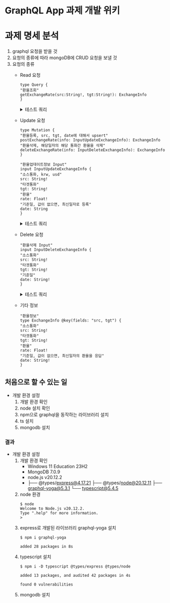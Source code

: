 # GraphQL App 과제 개발 위키

# 과제 명세 분석
1.  graphql 요청을 받을 것
1.  요청의 종류에 따라 mongoDB에 CRUD 요청을 보낼 것
1.  요청의 종류
    *   Read 요청
        ```
        type Query {
        "환율조회"
        getExchangeRate(src:String!, tgt:String!): ExchangeInfo
        }
        ```
        <details>
        <summary>테스트 쿼리</summary>

        *   쿼리 1
            ```
            #get
            curl -XPOST "http://localhost:5110/graphql" --silent \
            -H  "accept: application/json" \
            -H  "Content-Type: application/json" \
            -d '
            { 
            "query": "query { getExchangeRate (src: \"krw\", tgt: \"usd\") { src tgt rate date } }"
            }
            ' | jq
            #result
            {
            "data": {
                "getExchangeRate": {
                "src": "krw",
                "tgt": "usd",
                "rate": 0.0007450954094671824,
                "date": "2022-11-28"
                }
            }
            }

            ```
        *   쿼리 2
            ```
            #get
            curl -XPOST "http://localhost:5110/graphql" --silent \
            -H  "accept: application/json" \
            -H  "Content-Type: application/json" \
            -d '
            { 
            "query": "query { getExchangeRate (src: \"usd\", tgt: \"krw\") { src tgt rate date } }"
            }
            ' | jq
            #result
            {
            "data": {
                "getExchangeRate": {
                "src": "usd",
                "tgt": "krw",
                "rate": 1342.11,
                "date": "2022-11-28"
                }
            }
            }
            ```
        *   쿼리 3
            ```
            #get
            curl -XPOST "http://localhost:5110/graphql" --silent \
            -H  "accept: application/json" \
            -H  "Content-Type: application/json" \
            -d '
            { 
            "query": "query { getExchangeRate (src: \"usd\", tgt: \"usd\") { src tgt rate date } }"
            }
            ' | jq
            #result
            {
            "data": {
                "getExchangeRate": {
                "src": "usd",
                "tgt": "usd",
                "rate": 1,
                "date": "2022-11-28"
                }
            }
            }
            ```
        *   쿼리 4
            ```
            #get
            curl -XPOST "http://localhost:5110/graphql" --silent \
            -H  "accept: application/json" \
            -H  "Content-Type: application/json" \
            -d '
            { 
            "query": "query { getExchangeRate (src: \"krw\", tgt: \"krw\") { src tgt rate date } }"
            }
            ' | jq
            #result
            {
            "data": {
                "getExchangeRate": {
                "src": "krw",
                "tgt": "krw",
                "rate": 1,
                "date": "2022-11-28"
                }
            }
            }

            ```
        </details>
        
    *   Update 요청
        ```
        type Mutation {
        "환율등록, src, tgt, date에 대해서 upsert"
        postExchangeRate(info: InputUpdateExchangeInfo): ExchangeInfo
        "환율삭제, 해당일자의 해당 통화간 환율을 삭제"
        deleteExchangeRate(info: InputDeleteExchangeInfo): ExchangeInfo
        }

        "환율업데이트정보 Input"
        input InputUpdateExchangeInfo {
        "소스통화, krw, usd"
        src: String!
        "타겟통화"
        tgt: String!
        "환율"
        rate: Float!
        "기준일, 값이 없으면, 최신일자로 등록"
        date: String
        }
        ```
        <details>
        <summary>테스트 쿼리</summary>

        *   쿼리 1
            ```
            #update
            curl -XPOST "http://localhost:5110/graphql" --silent \
            -H  "accept: application/json" \
            -H  "Content-Type: application/json" \
            -d '
            { 
            "query": "mutation { postExchangeRate (info: { src: \"usd\", tgt: \"krw\", rate: 1342.11, date:\"2022-11-28\" }) { src tgt rate date } }"
            }
            ' | jq
            #result
            {
            "data": {
                "postExchangeRate": {
                "src": "usd",
                "tgt": "krw",
                "rate": 1342.11,
                "date": "2022-11-28"
                }
            }
            }
            ```
        *   쿼리 2
            ```
            #update
            curl -XPOST "http://localhost:5110/graphql" --silent \
            -H  "accept: application/json" \
            -H  "Content-Type: application/json" \
            -d '
            { 
            "query": "mutation { postExchangeRate (info: { src: \"krw\", tgt: \"krw\", rate: 2.0, date:\"2022-11-28\" }) { src tgt rate date } }"
            }
            ' | jq

            #result
            {
            "data": {
                "postExchangeRate": {
                "src": "krw",
                "tgt": "krw",
                "rate": 1,
                "date": "2022-11-28"
                }
            }
            }
            ```
        </details>

    *   Delete 요청
        ```
        "환율삭제 Input"
        input InputDeleteExchangeInfo {
        "소스통화"
        src: String!
        "타겟통화"
        tgt: String!
        "기준일"
        date: String!
        }
        ```
        <details>
        <summary>테스트 쿼리</summary>

        *   쿼리 1
            ```
            #delete
            curl -XPOST "http://localhost:5110/graphql" --silent \
            -H  "accept: application/json" \
            -H  "Content-Type: application/json" \
            -d '
            { 
            "query": "mutation { deleteExchangeRate (info: { src: \"usd\", tgt: \"krw\", date:\"2022-11-28\" }) { src tgt rate date } }"
            }
            ' | jq
            #result
            {
            "data": {
                "deleteExchangeRate": {
                "src": "usd",
                "tgt": "krw",
                "rate": 1342.11,
                "date": "2022-11-28"
                }
            }
            }
            ```
        *   쿼리 2
            ```
            #delete
            curl -XPOST "http://localhost:5110/graphql" --silent \
            -H  "accept: application/json" \
            -H  "Content-Type: application/json" \
            -d '
            { 
            "query": "mutation { deleteExchangeRate (info: { src: \"krw\", tgt: \"krw\", date:\"2022-11-28\" }) { src tgt rate date } }"
            }
            ' | jq
            #result
            {
            "data": {
                "deleteExchangeRate": {
                "src": "krw",
                "tgt": "krw",
                "rate": 1,
                "date": "2022-11-28"
                }
            }
            }
            ```
        </details>
    *   기타 정보
        ```
        "환율정보"
        type ExchangeInfo @key(fields: "src, tgt") {
        "소스통화"
        src: String!
        "타겟통화"
        tgt: String!
        "환율"
        rate: Float!
        "기준일, 값이 없으면, 최신일자의 환율을 응답"
        date: String!
        }
        ```
##  처음으로 할 수 있는 일

*   개발 환경 설정
    1.  개발 환경 확인
    1.  node 설치 확인
    1.  npm으로 graphql을 동작하는 라이브러리 설치
    1.  ts 설치
    1.  mongodb 설치
###   결과

*   개발 환경 설정
    1.  개발 환경 확인
        *   Windows 11 Education 23H2
        *   MongoDB 7.0.9
        *   node.js v20.12.2
        *   ├── @types/express@4.17.21
            ├── @types/node@20.12.11
            ├── graphql-yoga@5.3.1
            └── typescript@5.4.5
    1.  node 환경
        ```
        $ node
        Welcome to Node.js v20.12.2.
        Type ".help" for more information.
        >
        ```
    1.  express로 개발된 라이브러리 graphql-yoga 설치
        ```
        $ npm i graphql-yoga

        added 28 packages in 8s
        ```
    1.  typescript 설치
        ```
        $ npm i -D typescript @types/express @types/node

        added 13 packages, and audited 42 packages in 4s

        found 0 vulnerabilities
        ```
    1.  mongodb 설치